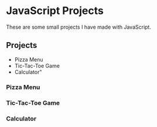 <!DOCTYPE html>
<html lang="en">
  <body>
    <h1>JavaScript Projects</h1>
    <p>These are some small projects I have made with JavaScript.</p>
    <h2>Projects</h2>
    <ul>
      <li><a link="https://github.com/Layzon801/Javascript-Projects/tree/main/Basic-Javascript-Projects/Javascript_Projects/Pizza_Project">Pizza Menu</a></li>
      <li><a link="https://github.com/Layzon801/Javascript-Projects/tree/main/Basic-Javascript-Projects/TicTacToe">Tic-Tac-Toe Game</a></li>
      <li><a link="github.com/Layzon801/Javascript-Projects">Calculator"</a></li>
    </ul>
    <h3>Pizza Menu</h3>
    <p></p>
    <h3>Tic-Tac-Toe Game</h3>
    <p></p>
    <h3>Calculator</h3>
    <p></p>
  </body>
</html>

